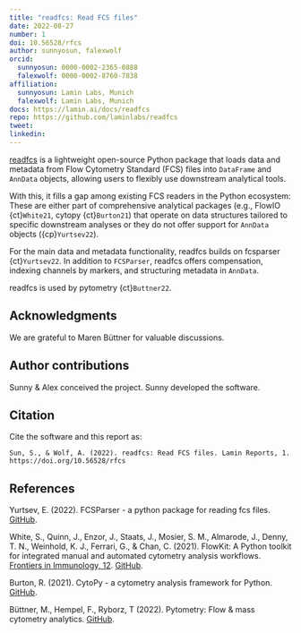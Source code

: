 ```yaml
---
title: "readfcs: Read FCS files"
date: 2022-08-27
number: 1
doi: 10.56528/rfcs
author: sunnyosun, falexwolf
orcid:
  sunnyosun: 0000-0002-2365-0888
  falexwolf: 0000-0002-8760-7838
affiliation:
  sunnyosun: Lamin Labs, Munich
  falexwolf: Lamin Labs, Munich
docs: https://lamin.ai/docs/readfcs
repo: https://github.com/laminlabs/readfcs
tweet:
linkedin:
---
```


[readfcs](https://lamin.ai/docs/readfcs) is a lightweight open-source Python package that loads data and metadata from Flow Cytometry Standard (FCS) files into `DataFrame` and `AnnData` objects, allowing users to flexibly use downstream analytical tools.

With this, it fills a gap among existing FCS readers in the Python ecosystem: These are either part of comprehensive analytical packages (e.g., FlowIO {ct}`White21`, cytopy {ct}`Burton21`) that operate on data structures tailored to specific downstream analyses or they do not offer support for `AnnData` objects ({cp}`Yurtsev22`).

For the main data and metadata functionality, readfcs builds on fcsparser {ct}`Yurtsev22`.
In addition to `FCSParser`, readfcs offers compensation, indexing channels by markers, and structuring metadata in `AnnData`.

readfcs is used by pytometry {ct}`Buttner22`.

## Acknowledgments

We are grateful to Maren Büttner for valuable discussions.

## Author contributions

Sunny & Alex conceived the project.
Sunny developed the software.

## Citation

Cite the software and this report as:

```
Sun, S., & Wolf, A. (2022). readfcs: Read FCS files. Lamin Reports, 1. https://doi.org/10.56528/rfcs
```

## References

<div id="Yurtsev22">

Yurtsev, E. (2022). FCSParser - a python package for reading fcs files. [GitHub](https://github.com/eyurtsev/fcsparser).

<div id="White21">

White, S., Quinn, J., Enzor, J., Staats, J., Mosier, S. M., Almarode, J., Denny, T. N., Weinhold, K. J., Ferrari, G., & Chan, C. (2021). FlowKit: A Python toolkit for integrated manual and automated cytometry analysis workflows. [Frontiers in Immunology, 12](https://doi.org/10.3389/fimmu.2021.768541). [GitHub](https://github.com/whitews/flowio).

<div id="Burton21">

Burton, R. (2021). CytoPy - a cytometry analysis framework for Python. [GitHub](https://github.com/burtonrj/CytoPy).

 <div id="Buttner22">

Büttner, M., Hempel, F., Ryborz, T (2022). Pytometry: Flow & mass cytometry analytics. [GitHub](https://github.com/buettnerlab/pytometry).
